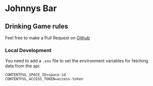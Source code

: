 # Johnnys Bar

## Drinking Game rules

Feel free to make a Pull Request on [Github](https://github.com/luxterful/johnnysbar_web)

### Local Development

You need to add a `.env` file to set the environment variables for fetching data from the api:

```
CONTENTFUL_SPACE_ID=space-id
CONTENTFUL_ACCESS_TOKEN=access-token
```
